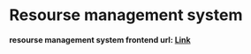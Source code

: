 # Resourse management system

#### resourse management system frontend url: [Link](https://resoursemanagemntsystem.vercel.app)
